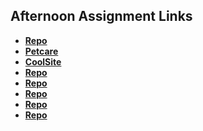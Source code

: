 ## Afternoon Assignment Links

-  **[Repo](https://github.com/ewood-coder/fs-journal)**
-  **[Petcare](https://ewood-coder.github.io/petcare)**
-  **[CoolSite](https://ewood-coder.github.io/coolSite)**
-  **[Repo](https://github.com/ewood-coder/<ASSIGNMENT_REPO>)**
-	**[Repo](https://github.com/ewood-coder/<ASSIGNMENT_REPO>)**
-	**[Repo](https://github.com/ewood-coder/<ASSIGNMENT_REPO>)**
-	**[Repo](https://github.com/ewood-coder/<ASSIGNMENT_REPO>)**
-	**[Repo](https://github.com/ewood-coder/<ASSIGNMENT_REPO>)**
